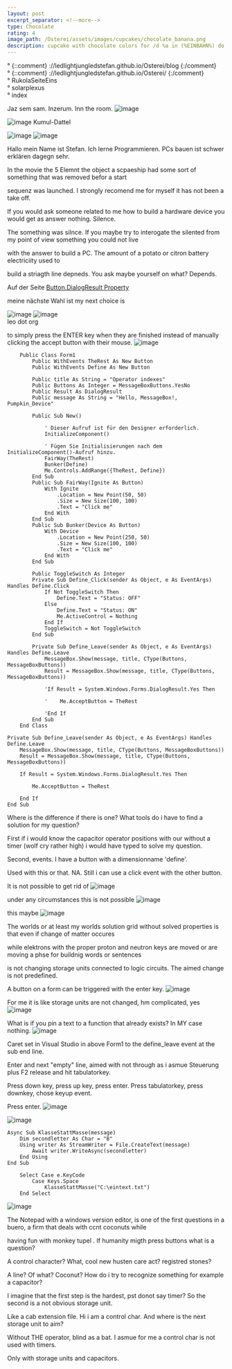 ```yaml
---
layout: post
excerpt_separator: <!--more-->
type: Chocolate
rating: 4
image_path: /Osterei/assets/images/cupcakes/chocolate_banana.png
description: cupcake with chocolate colors for /d %a in (%EINBAHN%) do dir /b %a
---
```

° {::comment} ://ledlightjungledstefan.github.io/Osterei/blog {:/comment}
<br>
° {::comment} ://ledlightjungledstefan.github.io/Osterei/ {:/comment}
<br>
° RukolaSeiteEins
<br>
° solarplexus
<br>
° index

Jaz sem sam. Inzerum. Inn the room.
![image](https://user-images.githubusercontent.com/75255909/193558846-d34c296f-3cbe-4566-9606-21305235cf31.png)

![image](https://user-images.githubusercontent.com/75255909/193559632-14f0cf35-3417-4bdf-a505-685634ea8ce4.png)
Kumul-Dattel
<br>

![image](https://user-images.githubusercontent.com/75255909/193556849-671685b7-aa5c-4994-8633-4ca0d7457d38.png)
![image](https://user-images.githubusercontent.com/75255909/193557449-d51498da-e02c-45a9-ba3c-2dcda80a95db.png)

Hallo mein Name ist Stefan. Ich lerne Programmieren.
PCs bauen ist schwer erklären dagegn sehr.

In the movie the 5 Elemnt the object a scpaeship had
some sort of something that was removed befor a start

sequenz was launched. I strongly recomend me for myself
it has not been a take off.

If you would ask someone related to me how to build a
hardware device you would get as answer nothing. Silence.

The something was silnce. If you maybe try to interogate the
silented from my point of view something you could not live

with the answer to build a PC.
The amount of a potato or citron battery electriciity used to

build a striagth line depneds. You ask maybe yourself on what?
Depends.

Auf der Seite
[Button.DialogResult Property](https://learn.microsoft.com/en-us/dotnet/api/system.windows.forms.button.dialogresult?view=windowsdesktop-6.0)

meine nächste Wahl ist
my next choice is

![image](https://user-images.githubusercontent.com/75255909/193627792-94e26d47-c25d-4586-81a1-b795df45844f.png)
![image](https://user-images.githubusercontent.com/75255909/193627932-6b867750-dc21-4277-9522-3afcd3c93ea9.png)
<br>
leo dot org

to simply press the ENTER key when they are finished instead of manually clicking the accept button with their mouse.
![image](https://user-images.githubusercontent.com/75255909/193628621-f897b21e-a987-4a45-90ee-e586cefe1c7e.png)

        Public Class Form1
            Public WithEvents TheRest As New Button
            Public WithEvents Define As New Button

            Public title As String = "Operator indexes"
            Public Buttons As Integer = MessageBoxButtons.YesNo
            Public Result As DialogResult
            Public message As String = "Hello, MessageBox!, Pumpkin_Device"

            Public Sub New()

                ' Dieser Aufruf ist für den Designer erforderlich.
                InitializeComponent()

                ' Fügen Sie Initialisierungen nach dem InitializeComponent()-Aufruf hinzu.
                FairWay(TheRest)
                Bunker(Define)
                Me.Controls.AddRange({TheRest, Define})
            End Sub
            Public Sub FairWay(Ignite As Button)
                With Ignite
                    .Location = New Point(50, 50)
                    .Size = New Size(100, 100)
                    .Text = "Click me"
                End With
            End Sub
            Public Sub Bunker(Device As Button)
                With Device
                    .Location = New Point(250, 50)
                    .Size = New Size(100, 100)
                    .Text = "Click me"
                End With
            End Sub

            Public ToggleSwitch As Integer
            Private Sub Define_Click(sender As Object, e As EventArgs) Handles Define.Click
                If Not ToggleSwitch Then
                    Define.Text = "Status: OFF"
                Else
                    Define.Text = "Status: ON"
                    Me.ActiveControl = Nothing
                End If
                ToggleSwitch = Not ToggleSwitch
            End Sub

            Private Sub Define_Leave(sender As Object, e As EventArgs) Handles Define.Leave
                MessageBox.Show(message, title, CType(Buttons, MessageBoxButtons))
                Result = MessageBox.Show(message, title, CType(Buttons, MessageBoxButtons))

                'If Result = System.Windows.Forms.DialogResult.Yes Then

                '    Me.AcceptButton = TheRest

                'End If
            End Sub
        End Class

<!------>

    Private Sub Define_Leave(sender As Object, e As EventArgs) Handles Define.Leave
        MessageBox.Show(message, title, CType(Buttons, MessageBoxButtons))
        Result = MessageBox.Show(message, title, CType(Buttons, MessageBoxButtons))

        If Result = System.Windows.Forms.DialogResult.Yes Then

            Me.AcceptButton = TheRest

        End If
    End Sub
    
Where is the difference if there is one?
What tools do i have to find a solution for my question?

First if i would know the capacitor operator positions with our without a timer
(wolf cry rather high) i would have typed to solve my question.

Second, events.
I have a button with a dimensionname 'define'.

Used with this or that.
NA. Still i can use a click event with the other button.

It is not possible to get rid of
![image](https://user-images.githubusercontent.com/75255909/193632121-b95c5b0e-6e5c-43f6-967f-9b65d2d7064c.png)

under any circumstances this is not possible
![image](https://user-images.githubusercontent.com/75255909/193632571-56ca1532-b9f8-41ae-a8dc-6b424e82c49e.png)

this maybe
![image](https://user-images.githubusercontent.com/75255909/193633953-b22fef19-6387-4743-9d7d-11a4de9a7fb2.png)

The worlds or at least my worlds solution grid without solved
properties is that even if change of matter occures

while elektrons with the proper proton and neutron keys
are moved or are moving a phse for buildnig words or sentences

is not changing storage units connected to logic circuits.
The aimed change is not predefined.

A button on a form can be triggered with the enter key.
![image](https://user-images.githubusercontent.com/75255909/193637047-979c6154-93b7-4816-97c0-2ebeb7c4ca0e.png)

For me it is like storage units are not changed, hm complicated, yes
![image](https://user-images.githubusercontent.com/75255909/193640318-8a87f60a-ae42-4939-a478-4a3cb10d2f99.png)

What is if you pin a text to a function that already exists? In MY case nothing.
![image](https://user-images.githubusercontent.com/75255909/193642322-a855e406-28c6-4e00-8fbe-5e43c13b10cb.png)

Caret set in Visual Studio in above Form1 to the define_leave event
at the sub end line.

Enter and next "empty" line, aimed with not through
as i asmue Steuerung plus F2 release and hit tabulatorkey.

Press down key, press up key, press enter.
Press tabulatorkey, press downkey, chose keyup event.

Press enter.
![image](https://user-images.githubusercontent.com/75255909/193645161-bce61d99-b38f-4707-b6d8-34f21f03c27a.png)

![image](https://user-images.githubusercontent.com/75255909/193645756-264fe0dc-af95-4ae5-9c08-3e05ea0a8ce2.png)

    Async Sub KlasseStattMasse(message)
        Dim secondletter As Char = "B"
        Using writer As StreamWriter = File.CreateText(message)
            Await writer.WriteAsync(secondletter)
        End Using
    End Sub
 <!------>   
        Select Case e.KeyCode
            Case Keys.Space
                KlasseStattMasse("C:\eintext.txt")
        End Select
<!------->
![image](https://user-images.githubusercontent.com/75255909/193648991-51d89191-b6d8-4803-aa06-c64964f7fd6e.png)

The Notepad with a windows version editor, is one of the first questions
in a buero, a firm that deals with ccnt coconuts while

having fun with monkey tupel
. If humanity migth press buttons what is a question?

A control character? What, cool new husten care act?
registred stones?

A line? Of what? Coconut?
How do i try to recognize something for example a capacitor?

I imagine that the first step is the hardest, pst donot say timer?
So the second is a not obvious storage unit.

Like a cab extension file. Hi i am a control char.
And where is the next storage unit to aim?

Without THE operator, blind as a bat.
I asmue for me a control char is not used with timers.

Only with storage units and capacitors.
